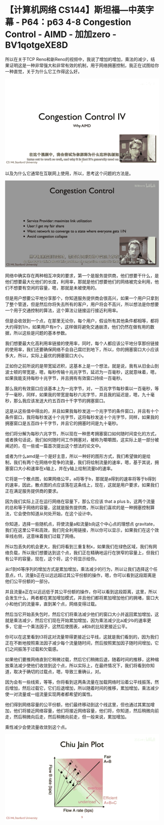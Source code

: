 # 【计算机网络 CS144】斯坦福—中英字幕 - P64：p63 4-8 Congestion Control - AIMD - 加加zero - BV1qotgeXE8D

所以在关于TCP Reno和新Reno的视频中，我说了增加的增加，乘法的减少，结果证明这是一种非常强大和非常有效的机制，用于网络拥塞控制，我正在试图给你一种直觉，关于为什么它工作得这么好。



![](img/577b2523f042eff74817c31129a443ac_1.png)

以及为什么它通常在互联网上使用，所以，思考这个问题的方法是。

![](img/577b2523f042eff74817c31129a443ac_3.png)

网络中确实存在两种相互冲突的要求，第一个是服务提供商，他们想要干什么，是他们想要最大化他们的长度，利用率，那就是他们想要他们的网络被完全利用，他们不想要有空闲的容量，嗯，那就是未被使用的。

但是用户想要公平地分享那个，你知道服务提供商会很高兴，如果一个用户只拿到了整个管道，但是然后你将失去所有的客户，用户将会不高兴，所以想法是你想要一个用于交通控制的算法，这个算法让链接运行接近利用率。

但是会收敛到一个点，在那里无论你，每个用户，假设所有其他条件都相等，都将大约得到1/n，如果用户有n个，这样做将避免交通崩溃，他们仍然在做有用的数据，所以这些是问题的基本参数。

我们想要最大化高利用率链接的使用率，同时，每个人都应该公平地分享那份链接的使用率，我们还要确保网络不会自己腐烂到地下，所以，你的拥塞窗口大小应该多大，所以，实际上最优的拥塞窗口大小。

正如你之前所说的是带宽延迟积，这基本上是一个想法，就是说，我有从旧金山到波士顿的带宽是，嗯，每秒传输十兆兆字节，延迟为一百毫秒，这就意味着，嗯，如果我能支持每秒十兆字节，并且拥有有效窗口持续一百毫秒。

那么我的有效窗口应该基本上为一兆字节，对，一百兆字节每秒乘以一百毫秒，等于一毫秒，同样，如果我的带宽是每秒六兆字节，并且我的延迟是，嗯，九十毫秒，那么我应该发送大约五百四十千字节的拥塞窗口。

这是从这些值中得出的，并且如果我每秒发送一个兆字节的条件窗口，并且有十个条件窗口，我将每秒发送十个兆字节，这将每秒发送十个兆字节，同样，如果我的拥塞窗口是五百四十千字节，并且它的拥塞时间是九十毫秒。

他们将分解为每秒六兆字节，所以现在一种思考拥塞窗口如何随时间变化的方式，或者换句话说，我们如何随时间工作拥塞对，被称为嚼嚼图，这实际上是一部分被阐述的，在一些或一篇首次提出这个想法的论文中。

或者为什么amd是一个是好主意，所以一种好的图形方式，我们希望做的是绘制，我们有两个在网络中竞争的流量，我们将绘制流量的速率，嗯，基于其说，拥塞窗口大小和速率在x轴上，并在y轴上绘制流量b的速率。

它将是一个散点图，如果网络公平，a将等于b，那就是a得到的速率将等于b得到的速率，因此，散点图的点应该落在这条线上，现在，这就是用户要求，如果我们正在满足服务提供商的要求。

因为我们实际上正在运行网络在容量下，那么它应该 that a plus b，这两个流量的总和等于网络的容量，这就是服务提供商，所以我们喜欢的是一种拥塞控制算法，它会使你知道从何处开始，在这个设计中。

你知道，选择一些随机点，将使流量a和流量b向这个中心点的理想点 gravitate，我们在这里公平和高效，我们完全利用链接，所以你可以显示，如果我们在这个效率线右侧，这意味着我们过载了网络。

所以包丢失的机会更大，我们将看到三重复制x，如果我们在绿色区域，我们有网络负载，所以我们想要达到这个点，我们正在精确地运行在狭窄的容量上，但我们有公平的容量，现在，这个将，这个将显示给你。

从t1到t6等序列的增加方式是累加增加，乘法减少的行为，所以让我们选择这个任意点，t1，流量b正在以远远超过其公平份额的操作，嗯，你可以看到这段距离是他们公平份额的一部分。

并且流量a正在以远远低于其公平份额的操作，你可以看到这段距离，这里，所以会发生什么，两者都在累加增加模式，并且他们都将累加增加他们的拥堵，窗口大小和他们的流量率，直到某个点，网络变得过载。

然后当它开始丢失包时，然后它们将乘法减少他们的窗口大小并返回累加增加，这就是乘法减少，然后它们现在开始累加增加，因为乘法减少比a减少b的速率更多，它是一个乘法因子，这然后使图表，a和b的比较更接近公平。

你可以在这里看到t3将这对流量带得更接近公平线，这就是我们看到的，因为我们正在不断地按照乘法因子减少每个流量随时间，然后按照累加因子随时间增加，它们之间振荡于过载和欠载感。

如果他们要推网络直到它稍微过载，然后它们稍微后退，随着时间的推移，这种缩放乘法减少使他们收敛到这个点，所以实际上，在最终情况下，我们将看到你知道，取决于确切的过载点，嗯，导致三重确认，对。

因为会有一些线索，等等，你将看到这两条流量在加载网络时沿着公平线振荡，然后增加，然后过载它，它们后退增加，所以随着时间的推移，累加增加，乘法减少使一对流量或一组流量实现两者都希望的属性。

他们得到网络容量的公平份额，他们最终移动到这个线这里，但也通过其累加增加，他们将接近网络容量，他们将接近网络容量，他们将，你知道，然后稍微向前走，然后稍微向后走，然后稍微向前走，但一般来说，累加增加。

乘性减少会使流量收敛到这个点。

![](img/577b2523f042eff74817c31129a443ac_5.png)